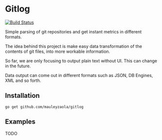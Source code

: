 # Gitlog

[![Build Status](https://travis-ci.org/mauleyzaola/gitlog.svg?branch=master)](https://travis-ci.org/mauleyzaola/gitlog)

Simple parsing of git repositories and get instant metrics in different formats.

The idea behind this project is make easy data transformation of the contents of git files, into more workable information.

So far, we are only focusing to output plain text without UI. This can change in the future.

Data output can come out in different formats such as JSON, DB Engines, XML and so forth.

## Installation
```
go get github.com/mauleyzaola/gitlog
```

## Examples
TODO